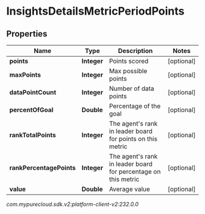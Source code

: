 # InsightsDetailsMetricPeriodPoints


## Properties

| Name | Type | Description | Notes |
| ------------ | ------------- | ------------- | ------------- |
| **points** | **Integer** | Points scored |  [optional] |
| **maxPoints** | **Integer** | Max possible points |  [optional] |
| **dataPointCount** | **Integer** | Number of data points |  [optional] |
| **percentOfGoal** | **Double** | Percentage of the goal |  [optional] |
| **rankTotalPoints** | **Integer** | The agent's rank in leader board for points on this metric |  [optional] |
| **rankPercentagePoints** | **Integer** | The agent's rank in leader board for percentage on this metric |  [optional] |
| **value** | **Double** | Average value |  [optional] |




_com.mypurecloud.sdk.v2:platform-client-v2:232.0.0_
